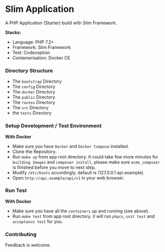 # Slim Application

A PHP Application (Starter) build with Slim Framework.

**Stacks:**
* Language: PHP 7.2+
* Framework: Slim Framework
* Test: Codeception
* Containerisation: Docker CE

### Directory Structure

* The `bootstrap` Directory
* The `config` Directory
* The `docker` Directory
* The `public` Directory
* The `routes` Directory
* The `src` Directory
* the `tests` Directory

### Setup Development / Test Environment

**With Docker**

* Make sure you have `Docker` and `Docker Compose` installed.
* Clone the Repository.
* Run `make up` from app root directory. It could take few more minutes for `building Images` and `composer install`, please make sure `acme_composer` is finished before you move to next step.
* Modify `/etc/hosts` accordingly. default is (127.0.0.1 api.example).
* Open `http://api.example/api/v1` in your web browser.

### Run Test

**With Docker**

* Make sure you have all the `containers` up and running (see above).
* Run `make test` from app root directory. it will run `phpcs`, `unit test` and `acceptance test` for you.

### Contributing
Feedback is welcome.
